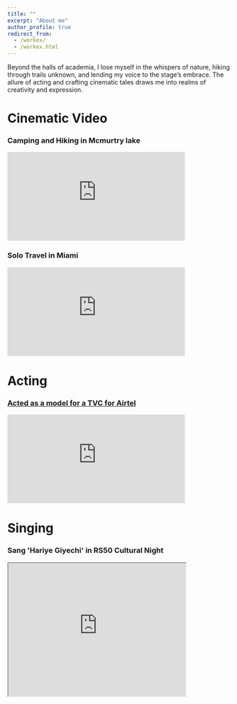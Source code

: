 ```yaml
---
title: ""
excerpt: "About me"
author_profile: true
redirect_from:
  - /workex/
  - /workex.html
---
```


Beyond the halls of academia, I lose myself in the whispers of nature, hiking through trails unknown, and lending my voice to the stage’s embrace. The allure of acting and crafting cinematic tales draws me into realms of creativity and expression.

# Cinematic Video

### Camping and Hiking in Mcmurtry lake 

<div class="video-container" data-aos="fade-right" data-aos-delay="400">
    <iframe width="400" height="200" src="https://www.youtube.com/embed/D5eQWIRp95Y" frameborder="0" allowfullscreen></iframe>
</div>

### Solo Travel in Miami 

<div class="video-container" data-aos="fade-right" data-aos-delay="400"  style="margin-bottom: 20px;">
    <iframe width="400" height="200" src="https://www.youtube.com/embed/aywzo952Nx8" frameborder="0" allowfullscreen></iframe>
</div>

# Acting

### [Acted as a model for a TVC for Airtel](https://www.linkedin.com/posts/nazrulhudashanto_working-with-little-big-films-for-airtel-activity-6959507803602345984-liaX?utm_source=share&utm_medium=member_desktop)

<div class="video-container" data-aos="fade-right" data-aos-delay="400"  style="margin-bottom: 20px;">
    <iframe width="400" height="200" src="https://www.youtube.com/embed/Id7NcNQ_qww" frameborder="0" allowfullscreen></iframe>
</div>

# Singing

### Sang 'Hariye Giyechi' in RS50 Cultural Night

<div class="video-container" data-aos="fade-right" data-aos-delay="400">
    <iframe src="https://drive.google.com/file/d/1cBbEUjZ6g8XaTWqMpAGw_uZXiC3JCww5/preview" width="400" height="300" allow="autoplay"></iframe>
</div>






